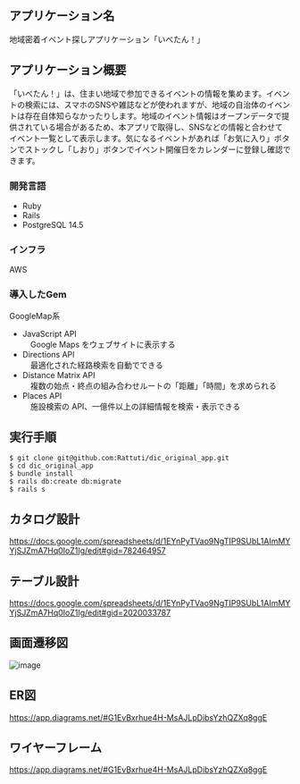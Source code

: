 ## アプリケーション名
地域密着イベント探しアプリケーション「いべたん！」

## アプリケーション概要
「いべたん！」は、住まい地域で参加できるイベントの情報を集めます。イベントの検索には、スマホのSNSや雑誌などが使われますが、地域の自治体のイベントは存在自体知らなかったりします。地域のイベント情報はオープンデータで提供されている場合があるため、本アプリで取得し、SNSなどの情報と合わせてイベント一覧として表示します。気になるイベントがあれば「お気に入り」ボタンでストックし「しおり」ボタンでイベント開催日をカレンダーに登録し確認できます。

### 開発言語
<ul>
  <li>Ruby
  <li>Rails
  <li>PostgreSQL 14.5
</ul>

### インフラ
AWS

### 導入したGem
GoogleMap系
<ul>
<li>JavaScript API
<br>　Google Maps をウェブサイトに表示する

<li>Directions API
<br>　最適化された経路検索を自動でできる

<li>Distance Matrix API
<br>　複数の始点・終点の組み合わせルートの「距離」「時間」を求められる

<li>Places API
<br>　施設検索の API、一億件以上の詳細情報を検索・表示できる

</ul>

## 実行手順
```
$ git clone git@github.com:Rattuti/dic_original_app.git
$ cd dic_original_app
$ bundle install
$ rails db:create db:migrate
$ rails s
```

## カタログ設計
https://docs.google.com/spreadsheets/d/1EYnPyTVao9NgTIP9SUbL1AImMYYjSJZmA7Hq0IoZ1Ig/edit#gid=782464957

## テーブル設計
https://docs.google.com/spreadsheets/d/1EYnPyTVao9NgTIP9SUbL1AImMYYjSJZmA7Hq0IoZ1Ig/edit#gid=2020033787

## 画面遷移図
![image](https://user-images.githubusercontent.com/93857649/195365256-1ee969c3-ddf0-4aca-ac5c-d9e0d5a726a0.png)

## ER図
https://app.diagrams.net/#G1EvBxrhue4H-MsAJLpDibsYzhQZXq8ggE

## ワイヤーフレーム
https://app.diagrams.net/#G1EvBxrhue4H-MsAJLpDibsYzhQZXq8ggE
